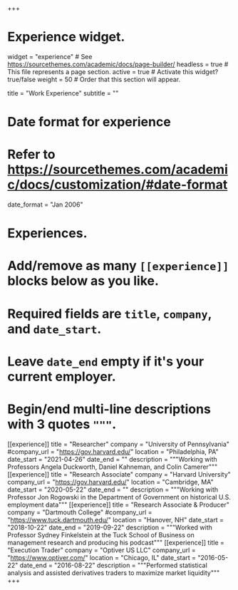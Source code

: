 +++
# Experience widget.
widget = "experience"  # See https://sourcethemes.com/academic/docs/page-builder/
headless = true  # This file represents a page section.
active = true  # Activate this widget? true/false
weight = 50  # Order that this section will appear.

title = "Work Experience"
subtitle = ""

# Date format for experience
#   Refer to https://sourcethemes.com/academic/docs/customization/#date-format
date_format = "Jan 2006"

# Experiences.
#   Add/remove as many `[[experience]]` blocks below as you like.
#   Required fields are `title`, `company`, and `date_start`.
#   Leave `date_end` empty if it's your current employer.
#   Begin/end multi-line descriptions with 3 quotes `"""`.
[[experience]]
  title = "Researcher"
  company = "University of Pennsylvania"
  #company_url = "https://gov.harvard.edu/"
  location = "Philadelphia, PA"
  date_start = "2021-04-26"
  date_end = ""
  description = """Working with Professors Angela Duckworth, Daniel Kahneman, and Colin Camerer"""
[[experience]]
  title = "Research Associate"
  company = "Harvard University"
  company_url = "https://gov.harvard.edu/"
  location = "Cambridge, MA"
  date_start = "2020-05-22"
  date_end = ""
  description = """Working with Professor Jon Rogowski in the Department of Government on historical U.S. employment data"""
[[experience]]
  title = "Research Associate & Producer"
  company = "Dartmouth College"
  #company_url = "https://www.tuck.dartmouth.edu/"
  location = "Hanover, NH"
  date_start = "2018-10-22"
  date_end = "2019-09-22"
  description = """Worked with Professor Sydney Finkelstein at the Tuck School of Business on management research and producing his podcast"""
[[experience]]
  title = "Execution Trader"
  company = "Optiver US LLC"
  company_url = "https://www.optiver.com/"
  location = "Chicago, IL"
  date_start = "2016-05-22"
  date_end = "2016-08-22"
  description = """Performed statistical analysis and assisted derivatives traders to maximize market liquidity"""
+++
